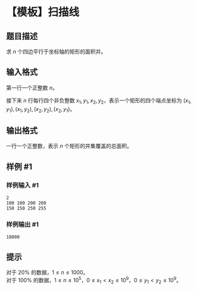 # 【模板】扫描线

## 题目描述

求 $n$ 个四边平行于坐标轴的矩形的面积并。

## 输入格式

第一行一个正整数 $n$。

接下来 $n$ 行每行四个非负整数 $x_1, y_1, x_2, y_2$，表示一个矩形的四个端点坐标为 $(x_1, y_1),(x_1, y_2),(x_2, y_2),(x_2, y_1)$。

## 输出格式

一行一个正整数，表示 $n$ 个矩形的并集覆盖的总面积。

## 样例 #1

### 样例输入 #1

```
2
100 100 200 200
150 150 250 255
```

### 样例输出 #1

```
18000
```

## 提示

对于 $20\%$ 的数据，$1 \le n \le 1000$。  
对于 $100\%$ 的数据，$1 \le n \le {10}^5$，$0 \le x_1 < x_2 \le {10}^9$，$0 \le y_1 < y_2 \le {10}^9$。
